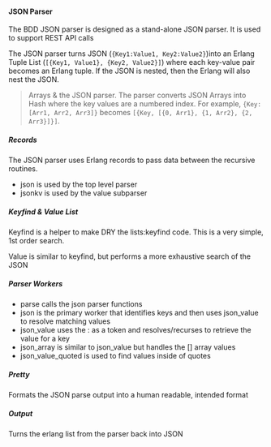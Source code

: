 #### JSON Parser

The BDD JSON parser is designed as a stand-alone JSON parser.  It is used to support REST API calls

The JSON parser turns JSON (`{Key1:Value1, Key2:Value2}`)into an Erlang Tuple List (`[{Key1, Value1}, {Key2, Value2}]`) where each key-value pair becomes an Erlang tuple.  If the JSON is nested, then the Erlang will also nest the JSON.

> Arrays & the JSON parser.  The parser converts JSON Arrays into Hash where the key values are a numbered index.  For example, `{Key:[Arr1, Arr2, Arr3]}` becomes `[{Key, [{0, Arr1}, {1, Arr2}, {2, Arr3}]}]`.

##### Records
The JSON parser uses Erlang records to pass data between the recursive routines.

* json is used by the top level parser
* jsonkv is used by the value subparser

##### Keyfind & Value List
Keyfind is a helper to make DRY the lists:keyfind code.  This is a very simple, 1st order search.

Value is similar to keyfind, but performs a more exhaustive search of the JSON

##### Parser Workers

* parse calls the json parser functions
* json is the primary worker that identifies keys and then uses json_value to resolve matching values
* json_value uses the : as a token and resolves/recurses to retrieve the value for a key
* json_array is similar to json_value but handles the [] array values
* json_value_quoted is used to find values inside of quotes

##### Pretty 
Formats the JSON parse output into a human readable, intended format

##### Output 
Turns the erlang list from the parser back into JSON
